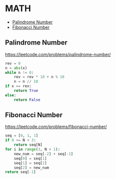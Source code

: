# MATH

+ [Palindrome Number](#palindrome-number)
+ [Fibonacci Number](#fibonacci-number)
<!---->
## Palindrome Number

https://leetcode.com/problems/palindrome-number/

```python
rev = 0
n = abs(x)
while n != 0:
    rev = rev * 10 + n % 10
    n = n // 10
if x == rev:
    return True
else:
    return False
```

## Fibonacci Number

https://leetcode.com/problems/fibonacci-number/

```python
seq = [0, 1, 1]
if 0 <= N < 3:
    return seq[N]
for i in range(3, N + 1):
    new_num = seq[-2] + seq[-1]
    seq[0] = seq[1]
    seq[1] = seq[2]
    seq[2] = new_num
return seq[-1]

```


